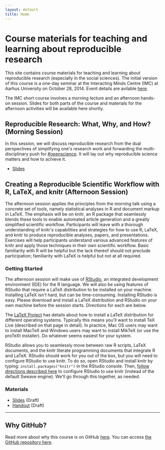 ```yaml
---
layout: default
title: Home
---
```


# Course materials for teaching and learning about reproducible research #

This site contains course materials for teaching and learning about reproducible research (especially in the social sciences). The initial version of this course is a one-day seminar at the Interacting Minds Centre (IMC) at Aarhus University on October 28, 2014. Event details are avilable [here](http://interactingminds.au.dk/events/single-events/artikel/reproducible-research-what-why-and-how/).

The IMC short course involves a morning lecture and an afternoon hands-on session. Slides for both parts of the course and materials for the afternoon activities will be available here shortly. 

## Reproducible Research: What, Why, and How? (Morning Session) ##

In this session, we will discuss reproducible research from the dual perspectives of simplifying one's research work and forwarding the multi-disciplinary push for [#openscience](https://twitter.com/search?q=%23openscience). It will lay out why reproducible science matters and how to achieve it.

 - [Slides](Slides/WhatWhyHow.pdf)

## Creating a Reproducible Scientific Workflow with R, LaTeX, and knitr (Afternoon Session) ##

The afternoon session applies the principles from the morning talk using a concrete set of tools, namely statistical analyses in R and document markup in LaTeX. The emphasis will be on knitr, an R package that seamlessly blends these tools to enable automated article generation and a greatly simplified scientific workflow. Participants will leave with a thorough understanding of knitr's capabilities and strategies for how to use R, LaTeX, and knitr to produce reproducible analyses, papers, and presentations. Exercises will help participants understand various advanced features of knitr and apply those techniques in their own scientific workflow. Basic familiarity with R will be helpful but the lack thereof should not preclude participation; familiarity with LaTeX is helpful but not at all required.

### Getting Started ###

The afternoon session will make use of [RStudio](http://www.rstudio.com/products/RStudio/#Desk), an integrated development environment (IDE) for the R language. We will also be using features of RStudio that require a LaTeX distribution to be installed on your machine. Installing LaTeX isn't hard, but can be time-consuming. Installing RStudio is easy. Please download and install a LaTeX distribution and RStudio on your own machine before the session starts.  Directions for each are below.

The [LaTeX Project](http://www.latex-project.org/ftp.html) has details about how to install a LaTeX distribution for different operating systems. Typically this means you'll want to install TeX Live (described on that page in detail). In practice, Mac OS users may want to install MacTeX and Windows users may want to install MikTeX (or use the proTeXt installer). Do whatever seems easiest for your system.

RStudio allows you to seamlessly move between raw R scripts, LaTeX documents, and the knitr literate programming documents that integrate R and LaTeX. RStudio should work for you out of the box, but you will need to configure RStudio to use knitr. To do so, open RStudio and install knitr by typing: `install.packages("knitr")` in the RStudio console. Then, [follow directions described here](http://yihui.name/knitr/demo/rstudio/) to configure RStudio to use knitr (instead of the default Sweave engine). We'll go through this together, as needed.

### Materials ###

 - [Slides](Slides/knitr.pdf) (Draft)
 - [Handout](Activities/knitr_handout.pdf) (Draft)

---
## Why GitHub? ##

Read more about why this course is on GitHub [here](fork.html). You can access [the GitHub repository here](https://github.com/leeper/rrcourse).

